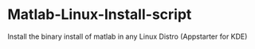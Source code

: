 # Matlab-Linux-Install-script
Install the binary install of matlab in any Linux Distro (Appstarter for KDE)
